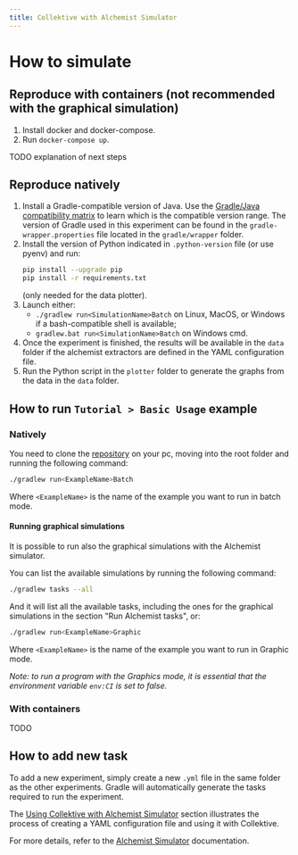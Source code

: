 ```yaml
---
title: Collektive with Alchemist Simulator
---
```


# How to simulate

## Reproduce with containers (not recommended with the graphical simulation)

1. Install docker and docker-compose.
2. Run `docker-compose up`.

TODO explanation of next steps

## Reproduce natively

1. Install a Gradle-compatible version of Java. Use the [Gradle/Java compatibility matrix](https://docs.gradle.org/current/userguide/compatibility.html) to learn which is the compatible version range. The version of Gradle used in this experiment can be found in the `gradle-wrapper.properties` file located in the `gradle/wrapper` folder.
2. Install the version of Python indicated in `.python-version` file (or use pyenv) and run:
    ```bash
    pip install --upgrade pip
    pip install -r requirements.txt
    ```
    (only needed for the data plotter).
3. Launch either:
    - `./gradlew run<SimulationName>Batch` on Linux, MacOS, or Windows if a bash-compatible shell is available;
    - `gradlew.bat run<SimulationName>Batch` on Windows cmd.
4. Once the experiment is finished, the results will be available in the `data` folder if the alchemist extractors are defined in the YAML configuration file.
5. Run the Python script in the `plotter` folder to generate the graphs from the data in the `data` folder.

## How to run `Tutorial > Basic Usage` example

### Natively
You need to clone the [repository](https://github.com/Collektive/collektive-examples) on your pc, moving into the root folder and running the following command:

```bash
./gradlew run<ExampleName>Batch
```

Where `<ExampleName>` is the name of the example you want to run in batch mode.

#### Running graphical simulations

It is possible to run also the graphical simulations with the Alchemist simulator.

You can list the available simulations by running the following command:

```bash
./gradlew tasks --all
```

And it will list all the available tasks, including the ones for the graphical simulations in the section "Run Alchemist tasks", or:

```bash
./gradlew run<ExampleName>Graphic
```

Where `<ExampleName>` is the name of the example you want to run in Graphic mode.

*Note: to run a program with the Graphics mode, it is essential that the environment variable `env:CI` is set to false.*

### With containers

TODO 

## How to add new task

To add a new experiment, simply create a new `.yml` file in the same folder as the other experiments. Gradle will automatically generate the tasks required to run the experiment.

The [Using Collektive with Alchemist Simulator](tutorials/collektive-and-alchemist.mdx) section illustrates the process of creating a YAML configuration file and using it with Collektive. 

For more details, refer to the [Alchemist Simulator](https://alchemistsimulator.github.io/) documentation.
